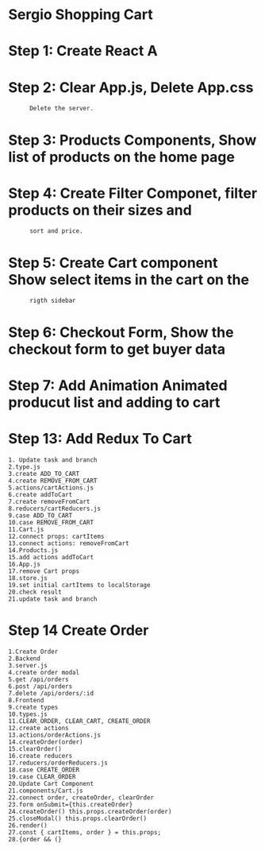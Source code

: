 # Sergio Shopping Cart

# Step 1: Create React A

# Step 2: Clear App.js, Delete App.css

          Delete the server.

# Step 3: Products Components, Show list of products on the home page

# Step 4: Create Filter Componet, filter products on their sizes and

          sort and price.

# Step 5: Create Cart component Show select items in the cart on the 
          rigth sidebar

# Step 6: Checkout Form, Show the checkout form to get buyer data

# Step 7: Add Animation Animated producut list and adding to cart

# Step 13: Add Redux To Cart
    1. Update task and branch
    2.type.js
    3.create ADD_TO_CART
    4.create REMOVE_FROM_CART
    5.actions/cartActions.js
    6.create addToCart
    7.create removeFromCart
    8.reducers/cartReducers.js
    9.case ADD_TO_CART
    10.case REMOVE_FROM_CART
    11.Cart.js
    12.connect props: cartItems
    13.connect actions: removeFromCart
    14.Products.js
    15.add actions addToCart
    16.App.js
    17.remove Cart props
    18.store.js
    19.set initial cartItems to localStorage
    20.check result
    21.update task and branch

# Step 14 Create Order
    1.Create Order
    2.Backend
    3.server.js
    4.create order modal
    5.get /api/orders
    6.post /api/orders
    7.delete /api/orders/:id
    8.Frontend
    9.create types
    10.types.js
    11.CLEAR_ORDER, CLEAR_CART, CREATE_ORDER
    12.create actions
    13.actions/orderActions.js
    14.createOrder(order)
    15.clearOrder()
    16.create reducers
    17.reducers/orderReducers.js
    18.case CREATE_ORDER
    19.case CLEAR_ORDER
    20.Update Cart Component
    21.components/Cart.js
    22.connect order, createOrder, clearOrder
    23.form onSubmit={this.createOrder}
    24.createOrder() this.props.createOrder(order)
    25.closeModal() this.props.clearOrder()
    26.render()
    27.const { cartItems, order } = this.props;
    28.{order && (}